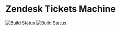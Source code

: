 # Zendesk Tickets Machine

[![Build Status](https://travis-ci.org/prontotools/zendesk-tickets-machine.svg?branch=develop)](https://travis-ci.org/prontotools/zendesk-tickets-machine)
[![Build Status](https://travis-ci.org/prontotools/zendesk-tickets-machine.svg?branch=master)](https://travis-ci.org/prontotools/zendesk-tickets-machine)
